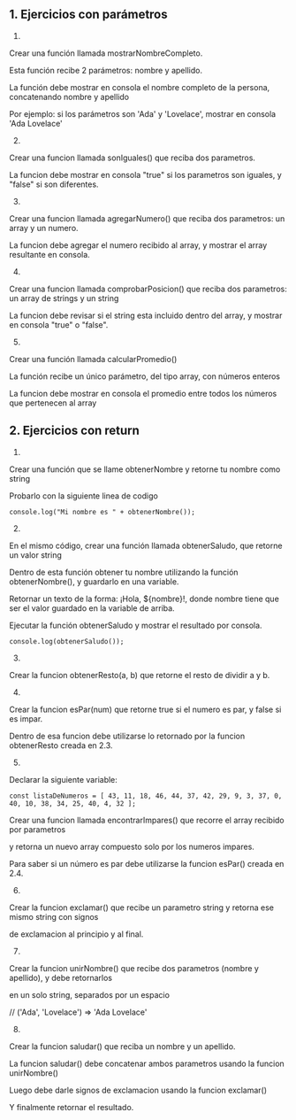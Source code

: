 ## 1. Ejercicios con parámetros

1. 
Crear una función llamada mostrarNombreCompleto. 

Esta función recibe 2 parámetros: nombre y apellido. 

La función debe mostrar en consola el nombre completo de la persona, concatenando nombre y apellido

Por ejemplo: si los parámetros son 'Ada' y 'Lovelace', mostrar en consola 'Ada Lovelace'

2. 
Crear una funcion llamada sonIguales() que reciba dos parametros. 

La funcion debe mostrar en consola "true" si los parametros son iguales, y "false" si son diferentes. 

3. 
Crear una funcion llamada agregarNumero() que reciba dos parametros: un array y un numero.

La funcion debe agregar el numero recibido al array, y mostrar el array resultante en consola. 

4. 
Crear una funcion llamada comprobarPosicion() que reciba dos parametros: un array de strings y un string

La funcion debe revisar si el string esta incluido dentro del array, y mostrar en consola "true" o "false". 

5. 
Crear una función llamada calcularPromedio()

La función recibe un único parámetro, del tipo array, con números enteros

La funcion debe mostrar en consola el promedio entre todos los números que pertenecen al array 

## 2. Ejercicios con return 

1. 
Crear una función que se llame obtenerNombre y retorne tu nombre como string

Probarlo con la siguiente linea de codigo

```
console.log("Mi nombre es " + obtenerNombre());
```

2. 
En el mismo código, crear una función llamada obtenerSaludo, que retorne un valor string

Dentro de esta función obtener tu nombre utilizando la función obtenerNombre(), y guardarlo en una variable. 

Retornar un texto de la forma: ¡Hola, ${nombre}!, donde nombre tiene que ser el valor guardado en la variable de arriba.

Ejecutar la función obtenerSaludo y mostrar el resultado por consola.

```
console.log(obtenerSaludo());
```

3. 
Crear la funcion obtenerResto(a, b) que retorne el resto de dividir a y b. 

4. 
Crear la funcion esPar(num) que retorne true si el numero es par, y false si es impar. 

Dentro de esa funcion debe utilizarse lo retornado por la funcion obtenerResto creada en 2.3. 

5. 
Declarar la siguiente variable:
```
const listaDeNumeros = [ 43, 11, 18, 46, 44, 37, 42, 29, 9, 3, 37, 0, 40, 10, 38, 34, 25, 40, 4, 32 ];
```
Crear una funcion llamada encontrarImpares() que recorre el array recibido por parametros

y retorna un nuevo array compuesto solo por los numeros impares. 

Para saber si un número es par debe utilizarse la funcion esPar() creada en 2.4. 

6. 
Crear la funcion exclamar() que recibe un parametro string y retorna ese mismo string con signos 

de exclamacion al principio y al final. 

7. 
Crear la funcion unirNombre() que recibe dos parametros (nombre y apellido), y debe retornarlos 

en un solo string, separados por un espacio

  // ('Ada', 'Lovelace') => 'Ada Lovelace'

8. 
Crear la funcion saludar() que reciba un nombre y un apellido. 

La funcion saludar() debe concatenar ambos parametros usando la funcion unirNombre()

Luego debe darle signos de exclamacion usando la funcion exclamar()

Y finalmente retornar el resultado. 

